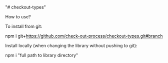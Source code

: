 "# checkout-types" 

How to use?

To install from git:

npm i git+https://github.com/check-out-process/checkout-types.git#branch


Install locally (when changing the library without pushing to git):

npm i "full path to library directory"
